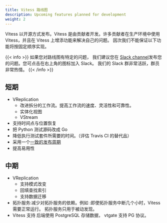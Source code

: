 ```yaml
---
title: Vitess 路线图
description: Upcoming features planned for development
weight: 2
---
```


Vitess 以开源方式发布。Vitess 是由贡献者开发。许多贡献者在生产环境中使用 Vitess，并且在 Vitess 上增添功能来解决自己的问题。 因次我们不能保证以下功能将按固定顺序实现。

{{< info >}}
如果您对路线图有特定的问题， 我们建议您在 [Slack channel](https://vitess.slack.com)发布您的问题。您可点击在右上角的图标加入 Slack。 我们的 Slack 群非常活跃，群员非常热情。
{{< /info >}}

## 短期

- VReplication
  - 改进拆分的工作流。提高工作流的速度、灵活性和可靠性。
  - 实体化视图
  - VStream
- 支持时间点与位置恢复
- 把 Python 测试源码改成 Go
- 降低执行测试套件所需要的时间。（评估 Travis CI 的替代品）
- 采用一个[一致的发布周期](https://github.com/vitessio/enhancements/blob/master/veps/vep-1.md)
- 提高易用性

## 中期

- VReplication
  - 支持模式改变
  - 回填查找索引
  - 支持数据迁移
- 拓扑服务:减少对拓扑服务的依赖。例如 :即使拓扑服务中断几个小时，Vitess 需要正常运行。 拓扑服务只用于被动发现。
- Vitess 支持 后端使用 PostgreSQL 存储数据， vtgate 支持 PG 协议。
